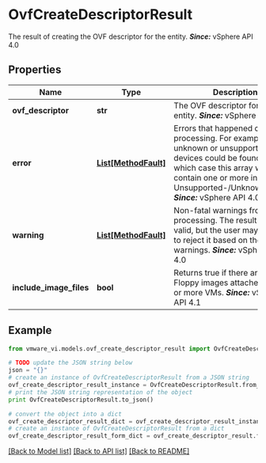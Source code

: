 # OvfCreateDescriptorResult

The result of creating the OVF descriptor for the entity.  ***Since:*** vSphere API 4.0 

## Properties
Name | Type | Description | Notes
------------ | ------------- | ------------- | -------------
**ovf_descriptor** | **str** | The OVF descriptor for the entity.  ***Since:*** vSphere API 4.0  | 
**error** | [**List[MethodFault]**](MethodFault.md) | Errors that happened during processing.  For example, unknown or unsupported devices could be found (in which case this array will contain one or more instances of Unsupported-/UnknownDevice).  ***Since:*** vSphere API 4.0  | [optional] 
**warning** | [**List[MethodFault]**](MethodFault.md) | Non-fatal warnings from the processing.  The result will be valid, but the user may choose to reject it based on these warnings.  ***Since:*** vSphere API 4.0  | [optional] 
**include_image_files** | **bool** | Returns true if there are ISO or Floppy images attached to one or more VMs.  ***Since:*** vSphere API 4.1  | [optional] 

## Example

```python
from vmware_vi.models.ovf_create_descriptor_result import OvfCreateDescriptorResult

# TODO update the JSON string below
json = "{}"
# create an instance of OvfCreateDescriptorResult from a JSON string
ovf_create_descriptor_result_instance = OvfCreateDescriptorResult.from_json(json)
# print the JSON string representation of the object
print OvfCreateDescriptorResult.to_json()

# convert the object into a dict
ovf_create_descriptor_result_dict = ovf_create_descriptor_result_instance.to_dict()
# create an instance of OvfCreateDescriptorResult from a dict
ovf_create_descriptor_result_form_dict = ovf_create_descriptor_result.from_dict(ovf_create_descriptor_result_dict)
```
[[Back to Model list]](../README.md#documentation-for-models) [[Back to API list]](../README.md#documentation-for-api-endpoints) [[Back to README]](../README.md)


